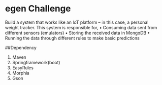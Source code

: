 # egen Challenge
Build a system that works like an IoT platform – in this case, a personal weight tracker. This system is responsible for,
•	Consuming data sent from different sensors (emulators)
•	Storing the received data in MongoDB
•	Running the data through different rules to make basic predictions

##Dependency
1. Maven
2. Springframework(boot)
3. EasyRules
4. Morphia
5. Gson



